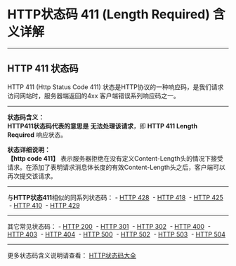 # HTTP状态码 411 (Length Required) 含义详解

---

## HTTP 411 状态码

HTTP 411 (Http Status Code 411) 状态是HTTP协议的一种响应码，是我们请求访问网站时，服务器端返回的4xx 客户端错误系列响应码之一。

---

**状态码含义：**  
**HTTP411状态码代表的意思是** **无法处理该请求**，即 **HTTP 411 Length Required** 响应状态。

**状态详细说明：**  
**【http code 411】** 表示服务器拒绝在没有定义Content-Length头的情况下接受请求。在添加了表明请求消息体长度的有效Content-Length头之后，客户端可以再次提交该请求。

  

---

与**HTTP状态411**相似的同系列状态码： - [HTTP 428](https://seo.juziseo.com/doc/http_code/428 "HTTP 428详细说明")
 - [HTTP 418](https://seo.juziseo.com/doc/http_code/418 "HTTP 418详细说明")
 - [HTTP 425](https://seo.juziseo.com/doc/http_code/425 "HTTP 425详细说明")
 - [HTTP 410](https://seo.juziseo.com/doc/http_code/410 "HTTP 410详细说明")
 - [HTTP 429](https://seo.juziseo.com/doc/http_code/429 "HTTP 429详细说明")

---

其它常见状态码： - [HTTP 200](https://seo.juziseo.com/doc/http_code/200 "HTTP 200详细说明")
 - [HTTP 301](https://seo.juziseo.com/doc/http_code/301 "HTTP 301详细说明")
 - [HTTP 302](https://seo.juziseo.com/doc/http_code/302 "HTTP 302详细说明")
 - [HTTP 400](https://seo.juziseo.com/doc/http_code/400 "HTTP 400详细说明")
 - [HTTP 403](https://seo.juziseo.com/doc/http_code/403 "HTTP 403详细说明")
 - [HTTP 404](https://seo.juziseo.com/doc/http_code/404 "HTTP 404详细说明")
 - [HTTP 500](https://seo.juziseo.com/doc/http_code/500 "HTTP 500详细说明")
 - [HTTP 502](https://seo.juziseo.com/doc/http_code/502 "HTTP 502详细说明")
 - [HTTP 503](https://seo.juziseo.com/doc/http_code/503 "HTTP 503详细说明")
 - [HTTP 504](https://seo.juziseo.com/doc/http_code/504 "HTTP 504详细说明")

---

更多状态码含义说明请查看： [HTTP状态码大全](https://seo.juziseo.com/doc/http_code/)